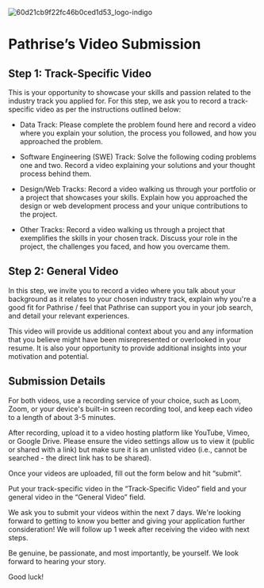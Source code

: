 
![60d21cb9f22fc46b0ced1d53_logo-indigo](https://github.com/rixiobarrios/pathrise-submission/assets/55994508/1c30ecf0-671a-4f2a-b6be-6a6dcb4ac9e5)
# Pathrise’s Video Submission

## Step 1: Track-Specific Video  
This is your opportunity to showcase your skills and passion related to the industry track you applied for. For this step, we ask you to record a track-specific video as per the instructions outlined below:  

- Data Track: Please complete the problem found here and record a video where you explain your solution, the process you followed, and how you approached the problem.

- Software Engineering (SWE) Track: Solve the following coding problems one and two. Record a video explaining your solutions and your thought process behind them.

- Design/Web Tracks: Record a video walking us through your portfolio or a project that showcases your skills. Explain how you approached the design or web development process and your unique contributions to the project.

- Other Tracks: Record a video walking us through a project that exemplifies the skills in your chosen track. Discuss your role in the project, the challenges you faced, and how you overcame them.

## Step 2: General Video 
In this step, we invite you to record a video where you talk about your background as it relates to your chosen industry track, explain why you're a good fit for Pathrise / feel that Pathrise can support you in your job search, and detail your relevant experiences.

This video will provide us additional context about you and any information that you believe might have been misrepresented or overlooked in your resume. It is also your opportunity to provide additional insights into your motivation and potential.

## Submission Details
For both videos, use a recording service of your choice, such as Loom, Zoom, or your device's built-in screen recording tool, and keep each video to a length of about 3-5 minutes. 

After recording, upload it to a video hosting platform like YouTube, Vimeo, or Google Drive. Please ensure the video settings allow us to view it (public or shared with a link) but make sure it is an unlisted video (i.e., cannot be searched - the direct link has to be shared).

Once your videos are uploaded, fill out the form below and hit “submit”. 

Put your track-specific video in the “Track-Specific Video” field and your general video in the “General Video” field.

We ask you to submit your videos within the next 7 days. We're looking forward to getting to know you better and giving your application further consideration! We will follow up 1 week after receiving the video with next steps.

Be genuine, be passionate, and most importantly, be yourself. We look forward to hearing your story. 

Good luck!
